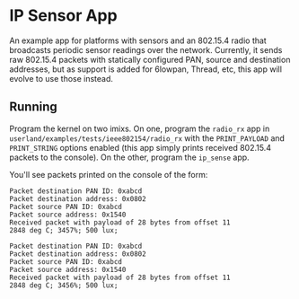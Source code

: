 IP Sensor App
=============

An example app for platforms with sensors and an 802.15.4 radio that broadcasts
periodic sensor readings over the network. Currently, it sends raw 802.15.4
packets with statically configured PAN, source and destination addresses, but
as support is added for 6lowpan, Thread, etc, this app will evolve to use those
instead.

## Running

Program the kernel on two imixs. On one, program the `radio_rx` app in
`userland/examples/tests/ieee802154/radio_rx` with the `PRINT_PAYLOAD` and
`PRINT_STRING` options enabled (this app simply prints received 802.15.4
packets to the console). On the other, program the `ip_sense` app.

You'll see packets printed on the console of the form:

```
Packet destination PAN ID: 0xabcd
Packet destination address: 0x0802
Packet source PAN ID: 0xabcd
Packet source address: 0x1540
Received packet with payload of 28 bytes from offset 11
2848 deg C; 3457%; 500 lux;

Packet destination PAN ID: 0xabcd
Packet destination address: 0x0802
Packet source PAN ID: 0xabcd
Packet source address: 0x1540
Received packet with payload of 28 bytes from offset 11
2848 deg C; 3456%; 500 lux;
```

